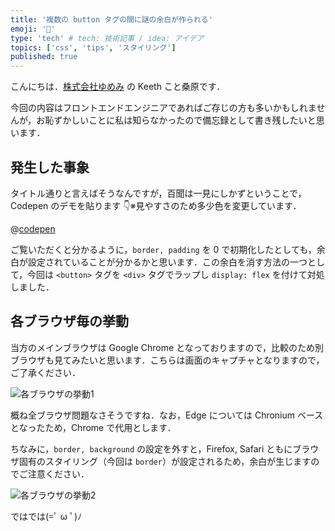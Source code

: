 ```yaml
---
title: '複数の button タグの間に謎の余白が作られる'
emoji: '💠'
type: 'tech' # tech: 技術記事 / idea: アイデア
topics: ['css', 'tips', 'スタイリング']
published: true
---
```


こんにちは．[株式会社ゆめみ](https://www.yumemi.co.jp/) の Keeth こと桑原です．

今回の内容はフロントエンドエンジニアであればご存じの方も多いかもしれませんが，お恥ずかしいことに私は知らなかったので備忘録として書き残したいと思います．

## 発生した事象

タイトル通りと言えばそうなんですが，百聞は一見にしかずということで，Codepen のデモを貼ります 👇※見やすさのため多少色を変更しています．

@[codepen](https://codepen.io/kuwahara_jsri/pen/wvgNwvx)

ご覧いただくと分かるように，`border, padding` を 0 で初期化したとしても，余白が設定されていることが分かるかと思います．この余白を消す方法の一つとして，今回は `<button>` タグを `<div>` タグでラップし `display: flex` を付けて対処しました．

## 各ブラウザ毎の挙動

当方のメインブラウザは Google Chrome となっておりますので，比較のため別ブラウザも見てみたいと思います．こちらは画面のキャプチャとなりますので，ご了承ください．

![各ブラウザの挙動1](https://storage.googleapis.com/zenn-user-upload/onleo3kytys0ji8bg44vub70rt84)

概ね全ブラウザ問題なさそうですね．なお，Edge については Chronium ベースとなったため，Chrome で代用とします．

ちなみに，`border, background` の設定を外すと，Firefox, Safari ともにブラウザ固有のスタイリング（今回は `border`）が設定されるため，余白が生じますのでご注意ください．

![各ブラウザの挙動2](https://storage.googleapis.com/zenn-user-upload/a59978002f1tzc23mpo84j0ycwb3)

ではでは(=ﾟ ω ﾟ)ﾉ
